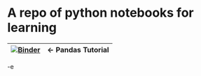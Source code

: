 # A repo of python notebooks for learning

|  [![Binder](https://mybinder.org/badge_logo.svg)](https://mybinder.org/v2/gh/youpyhere/pytutorials/main?urlpath=%2Fdoc%2Ftree%2F%2Fnotebooks%2Fpandas.ipynb)  |  <- Pandas Tutorial|  
| --- | --- |    

-e